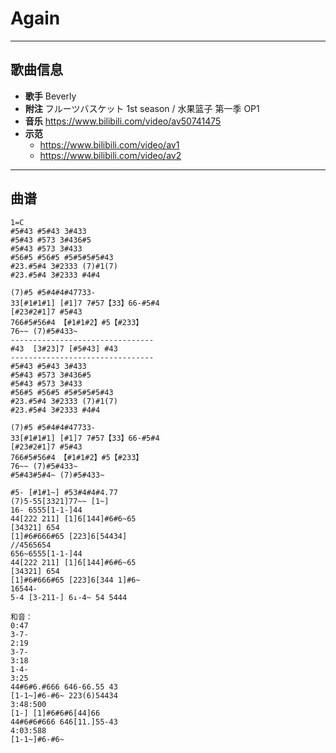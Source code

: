# Again

---

## 歌曲信息

- **歌手** Beverly
- **附注** フルーツバスケット 1st season / 水果篮子 第一季 OP1
- **音乐** https://www.bilibili.com/video/av50741475
- **示范** 
  - https://www.bilibili.com/video/av1
  - https://www.bilibili.com/video/av2

---

## 曲谱

```
1=C
#5#43 #5#43 3#433
#5#43 #573 3#436#5
#5#43 #573 3#433
#56#5 #56#5 #5#5#5#5#43
#23.#5#4 3#2333 (7)#1(7)
#23.#5#4 3#2333 #4#4

(7)#5 #5#4#4#47733-
33[#1#1#1] [#1]7 7#57【33】66-#5#4
[#23#2#1]7 #5#43
766#5#56#4 【#1#1#2】#5【#233】
76~~ (7)#5#433~
--------------------------------
#43  [3#23]7 [#5#43] #43
--------------------------------
#5#43 #5#43 3#433
#5#43 #573 3#436#5
#5#43 #573 3#433
#56#5 #56#5 #5#5#5#5#43
#23.#5#4 3#2333 (7)#1(7)
#23.#5#4 3#2333 #4#4

(7)#5 #5#4#4#47733-
33[#1#1#1] [#1]7 7#57【33】66-#5#4
[#23#2#1]7 #5#43
766#5#56#4 【#1#1#2】#5【#233】
76~~ (7)#5#433~
#5#43#5#4~ (7)#5#433~

#5- [#1#1~] #53#4#4#4.77
(7)5-55[3321]77~~ [1~]
16- 6555[1-1-]44
44[222 211] [1]6[144]#6#6~65
[34321] 654
[1]#6#666#65 [223]6[54434]
//4565654
656~6555[1-1-]44
44[222 211] [1]6[144]#6#6~65
[34321] 654
[1]#6#666#65 [223]6[344 1]#6~
16544-
5-4 [3-211-] 6↓-4~ 54 5444

和音：
0:47
3-7-
2:19
3-7-
3:18
1-4-
3:25
44#6#6.#666 646-66.55 43
[1-1~]#6-#6~ 223(6)54434
3:48:500
[1-] [1]#6#6#6[44]66
44#6#6#666 646[11.]55-43
4:03:588
[1-1~]#6-#6~
```

